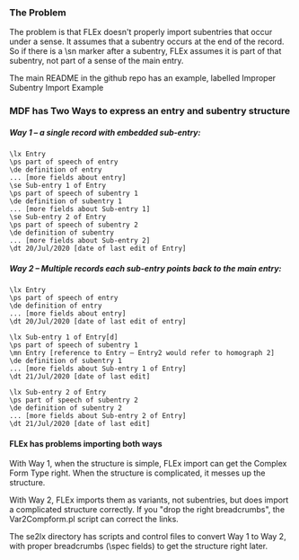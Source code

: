 ### The Problem

The problem is that FLEx doesn't properly import subentries that occur under a sense. It assumes that a subentry occurs at the end of the record.  So if there is a \sn marker after a subentry, FLEx assumes it is part of that subentry, not part of a sense of the main entry.


The main README in the github repo has an example, labelled Improper Subentry Import Example

### MDF has Two Ways to express an entry and subentry structure

##### Way 1 – a single record with embedded sub-entry:
```
\lx Entry
\ps part of speech of entry
\de definition of entry
... [more fields about entry]
\se Sub-entry 1 of Entry
\ps part of speech of subentry 1
\de definition of subentry 1
... [more fields about Sub-entry 1]
\se Sub-entry 2 of Entry
\ps part of speech of subentry 2
\de definition of subentry
... [more fields about Sub-entry 2]
\dt 20/Jul/2020 [date of last edit of Entry]
```
##### Way 2 – Multiple records each sub-entry points back to the main entry:
```
\lx Entry
\ps part of speech of entry
\de definition of entry
... [more fields about entry]
\dt 20/Jul/2020 [date of last edit of entry]

\lx Sub-entry 1 of Entry[d]
\ps part of speech of subentry 1
\mn Entry [reference to Entry – Entry2 would refer to homograph 2]
\de definition of subentry 1
... [more fields about Sub-entry 1 of Entry]
\dt 21/Jul/2020 [date of last edit]

\lx Sub-entry 2 of Entry
\ps part of speech of subentry 2
\de definition of subentry 2
... [more fields about Sub-entry 2 of Entry]
\dt 21/Jul/2020 [date of last edit]
```
#### FLEx has problems importing both ways

With Way 1, when the structure is simple, FLEx import can get the Complex Form Type right. When the structure is complicated, it messes up the structure.


With Way 2, FLEx imports them as variants, not subentries, but does import a complicated structure correctly. If you "drop the right breadcrumbs", the Var2Compform.pl script can correct the links.


The se2lx directory has scripts and control files to convert Way 1 to Way 2, with proper breadcrumbs (\spec fields) to get the structure right later.
